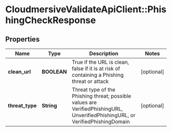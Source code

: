 # CloudmersiveValidateApiClient::PhishingCheckResponse

## Properties
Name | Type | Description | Notes
------------ | ------------- | ------------- | -------------
**clean_url** | **BOOLEAN** | True if the URL is clean, false if it is at risk of containing a Phishing threat or attack | [optional] 
**threat_type** | **String** | Threat type of the Phishing threat; possible values are VerifiedPhishingURL, UnverifiedPhishingURL, or VerifiedPhishingDomain | [optional] 



